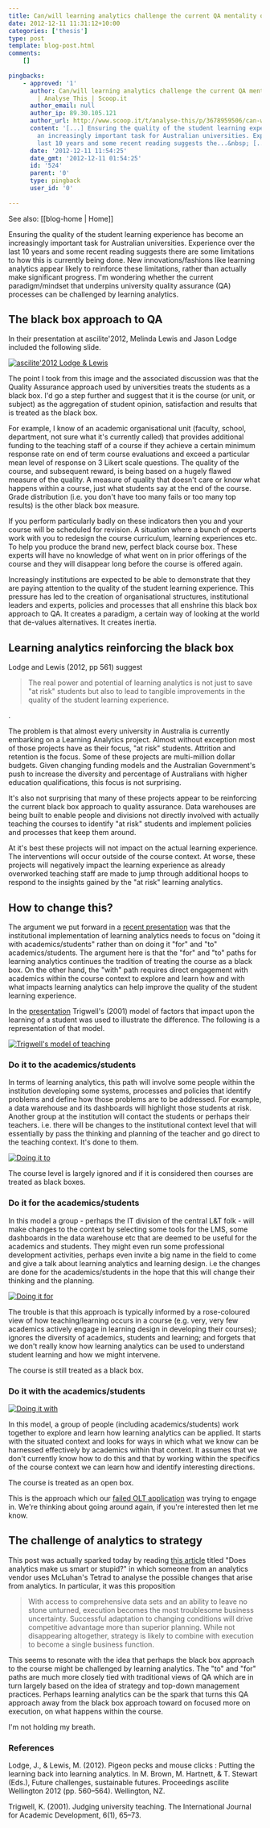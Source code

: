 ```yaml
---
title: Can/will learning analytics challenge the current QA mentality of university teaching
date: 2012-12-11 11:31:12+10:00
categories: ['thesis']
type: post
template: blog-post.html
comments:
    []
    
pingbacks:
    - approved: '1'
      author: Can/will learning analytics challenge the current QA mentality of university&nbsp;teaching
        | Analyse This | Scoop.it
      author_email: null
      author_ip: 89.30.105.121
      author_url: http://www.scoop.it/t/analyse-this/p/3678959506/can-will-learning-analytics-challenge-the-current-qa-mentality-of-university-teaching
      content: '[...] Ensuring the quality of the student learning experience has become
        an increasingly important task for Australian universities. Experience over the
        last 10 years and some recent reading suggests the...&nbsp; [...]'
      date: '2012-12-11 11:54:25'
      date_gmt: '2012-12-11 01:54:25'
      id: '524'
      parent: '0'
      type: pingback
      user_id: '0'
    
---
```


See also: [[blog-home | Home]]

Ensuring the quality of the student learning experience has become an increasingly important task for Australian universities. Experience over the last 10 years and some recent reading suggests there are some limitations to how this is currently being done. New innovations/fashions like learning analytics appear likely to reinforce these limitations, rather than actually make significant progress. I'm wondering whether the current paradigm/mindset that underpins university quality assurance (QA) processes can be challenged by learning analytics.

## The black box approach to QA

In their presentation at ascilite'2012, Melinda Lewis and Jason Lodge included the following slide.

[![ascilite'2012 Lodge & Lewis](images/8263022290_6bd7ac66c4_n.jpg)](http://www.flickr.com/photos/david_jones/8263022290/ "ascilite'2012 Lodge & Lewis by David T Jones, on Flickr")

The point I took from this image and the associated discussion was that the Quality Assurance approach used by universities treats the students as a black box. I'd go a step further and suggest that it is the course (or unit, or subject) as the aggregation of student opinion, satisfaction and results that is treated as the black box.

For example, I know of an academic organisational unit (faculty, school, department, not sure what it's currently called) that provides additional funding to the teaching staff of a course if they achieve a certain minimum response rate on end of term course evaluations and exceed a particular mean level of response on 3 Likert scale questions. The quality of the course, and subsequent reward, is being based on a hugely flawed measure of the quality. A measure of quality that doesn't care or know what happens within a course, just what students say at the end of the course. Grade distribution (i.e. you don't have too many fails or too many top results) is the other black box measure.

If you perform particularly badly on these indicators then you and your course will be scheduled for revision. A situation where a bunch of experts work with you to redesign the course curriculum, learning experiences etc. To help you produce the brand new, perfect black course box. These experts will have no knowledge of what went on in prior offerings of the course and they will disappear long before the course is offered again.

Increasingly institutions are expected to be able to demonstrate that they are paying attention to the quality of the student learning experience. This pressure has led to the creation of organisational structures, institutional leaders and experts, policies and processes that all enshrine this black box approach to QA. It creates a paradigm, a certain way of looking at the world that de-values alternatives. It creates inertia.

## Learning analytics reinforcing the black box

Lodge and Lewis (2012, pp 561) suggest

> The real power and potential of learning analytics is not just to save "at risk" students but also to lead to tangible improvements in the quality of the student learning experience.

.

The problem is that almost every university in Australia is currently embarking on a Learning Analytics project. Almost without exception most of those projects have as their focus, "at risk" students. Attrition and retention is the focus. Some of these projects are multi-million dollar budgets. Given changing funding models and the Australian Government's push to increase the diversity and percentage of Australians with higher education qualifications, this focus is not surprising.

It's also not surprising that many of these projects appear to be reinforcing the current black box approach to quality assurance. Data warehouses are being built to enable people and divisions not directly involved with actually teaching the courses to identify "at risk" students and implement policies and processes that keep them around.

At it's best these projects will not impact on the actual learning experience. The interventions will occur outside of the course context. At worse, these projects will negatively impact the learning experience as already overworked teaching staff are made to jump through additional hoops to respond to the insights gained by the "at risk" learning analytics.

## How to change this?

The argument we put forward in a [recent presentation](/blog2/2012/11/29/moving-beyond-a-fashion-likely-paths-and-pitfalls-for-learning-analytics-2/) was that the institutional implementation of learning analytics needs to focus on "doing it with academics/students" rather than on doing it "for" and "to" academics/students. The argument here is that the "for" and "to" paths for learning analytics continues the tradition of treating the course as a black box. On the other hand, the "with" path requires direct engagement with academics within the course context to explore and learn how and with what impacts learning analytics can help improve the quality of the student learning experience.

In the [presentation](/blog2/2012/11/29/moving-beyond-a-fashion-likely-paths-and-pitfalls-for-learning-analytics-2/) Trigwell's (2001) model of factors that impact upon the learning of a student was used to illustrate the difference. The following is a representation of that model.

[![Trigwell's model of teaching](images/3232493287_786abcefd5_m.jpg)](http://www.flickr.com/photos/david_jones/3232493287/ "Trigwell's model of teaching by David T Jones, on Flickr")

### Do it to the academics/students

In terms of learning analytics, this path will involve some people within the institution developing some systems, processes and policies that identify problems and define how those problems are to be addressed. For example, a data warehouse and its dashboards will highlight those students at risk. Another group at the institution will contact the students or perhaps their teachers. i.e. there will be changes to the institutional context level that will essentially by pass the thinking and planning of the teacher and go direct to the teaching context. It's done to them.

[![Doing it to](images/8263109736_4357301631_n.jpg)](http://www.flickr.com/photos/david_jones/8263109736/ "Doing it to by David T Jones, on Flickr")

The course level is largely ignored and if it is considered then courses are treated as black boxes.

### Do it for the academics/students

In this model a group - perhaps the IT division of the central L&T folk - will make changes to the context by selecting some tools for the LMS, some dashboards in the data warehouse etc that are deemed to be useful for the academics and students. They might even run some professional development activities, perhaps even invite a big name in the field to come and give a talk about learning analytics and learning design. i.e the changes are done for the academics/students in the hope that this will change their thinking and the planning.

[![Doing it for](images/8263109658_e3edc4dccd_n.jpg)](http://www.flickr.com/photos/david_jones/8263109658/ "Doing it for by David T Jones, on Flickr")

The trouble is that this approach is typically informed by a rose-coloured view of how teaching/learning occurs in a course (e.g. very, very few academics actively engage in learning design in developing their courses); ignores the diversity of academics, students and learning; and forgets that we don't really know how learning analytics can be used to understand student learning and how we might intervene.

The course is still treated as a black box.

### Do it with the academics/students

[![Doing it with](images/8263109584_c037d0f09d_n.jpg)](http://www.flickr.com/photos/david_jones/8263109584/ "Doing it with by David T Jones, on Flickr")

In this model, a group of people (including academics/students) work together to explore and learn how learning analytics can be applied. It starts with the situated context and looks for ways in which what we know can be harnessed effectively by academics within that context. It assumes that we don't currently know how to do this and that by working within the specifics of the course context we can learn how and identify interesting directions.

The course is treated as an open box.

This is the approach which our [failed OLT application](/blog2/2012/12/01/enabling-academics-to-apply-learning-analytics-to-individual-pedagogical-practice-how-and-with-what-impacts-2/) was trying to engage in. We're thinking about going around again, if you're interested then let me know.

## The challenge of analytics to strategy

This post was actually sparked today by reading [this article](http://www.forbes.com/sites/sap/2012/12/06/does-analytics-make-us-smart-or-stupid/) titled "Does analytics make us smart or stupid?" in which someone from an analytics vendor uses McLuhan's Tetrad to analyse the possible changes that arise from analytics. In particular, it was this proposition

> With access to comprehensive data sets and an ability to leave no stone unturned, execution becomes the most troublesome business uncertainty. Successful adaptation to changing conditions will drive competitive advantage more than superior planning. While not disappearing altogether, strategy is likely to combine with execution to become a single business function.

This seems to resonate with the idea that perhaps the black box approach to the course might be challenged by learning analytics. The "to" and "for" paths are much more closely tied with traditional views of QA which are in turn largely based on the idea of strategy and top-down management practices. Perhaps learning analytics can be the spark that turns this QA approach away from the black box approach toward on focused more on execution, on what happens within the course.

I'm not holding my breath.

### References

Lodge, J., & Lewis, M. (2012). Pigeon pecks and mouse clicks : Putting the learning back into learning analytics. In M. Brown, M. Hartnett, & T. Stewart (Eds.), Future challenges, sustainable futures. Proceedings ascilite Wellington 2012 (pp. 560–564). Wellington, NZ.

Trigwell, K. (2001). Judging university teaching. The International Journal for Academic Development, 6(1), 65–73.